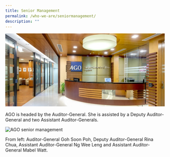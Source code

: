 ```yaml
---
title: Senior Management
permalink: /who-we-are/seniormanagement/
description: ""
---
```

![](/images/PageBanner2.jpg)

AGO is headed by the Auditor-General. She is assisted by a Deputy Auditor-General and two Assistant Auditor-Generals.



![AGO senior management](https://www.ago.gov.sg/images/default-source/default-album/sm-photo.jpg)

From left: Auditor-General Goh Soon Poh, Deputy Auditor-General Rina Chua, Assistant Auditor-General Ng Wee Leng and Assistant Auditor-General Mabel Watt.